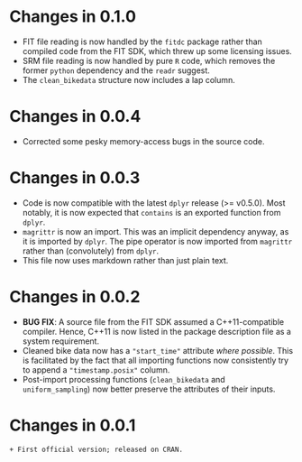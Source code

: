 # Changes in 0.1.0
  + FIT file reading is now handled by the `fitdc` package rather than compiled code from the FIT SDK, which threw up some licensing issues.
  + SRM file reading is now handled by pure `R` code, which removes the former `python` dependency and the `readr` suggest.
  + The `clean_bikedata` structure now includes a lap column.

# Changes in 0.0.4
  + Corrected some pesky memory-access bugs in the source code.

# Changes in 0.0.3
  + Code is now compatible with the latest `dplyr` release (>= v0.5.0). Most notably, it is now expected that `contains` is an exported function from `dplyr`.
  + `magrittr` is now an import. This was an implicit dependency anyway, as it is imported by `dplyr`. The pipe operator is now imported from `magrittr` rather than (convolutely) from `dplyr`.
  + This file now uses markdown rather than just plain text.

# Changes in 0.0.2
  + **BUG FIX**: A source file from the FIT SDK assumed a C++11-compatible compiler. Hence, C++11 is now listed in the package description file as a system requirement.
  + Cleaned bike data now has a `"start_time"` attribute *where possible*. This is facilitated by the fact that all importing functions now consistently try to append a `"timestamp.posix"` column.
  + Post-import processing functions (`clean_bikedata` and `uniform_sampling`) now better preserve the attributes of their inputs.

# Changes in 0.0.1
	+ First official version; released on CRAN.
